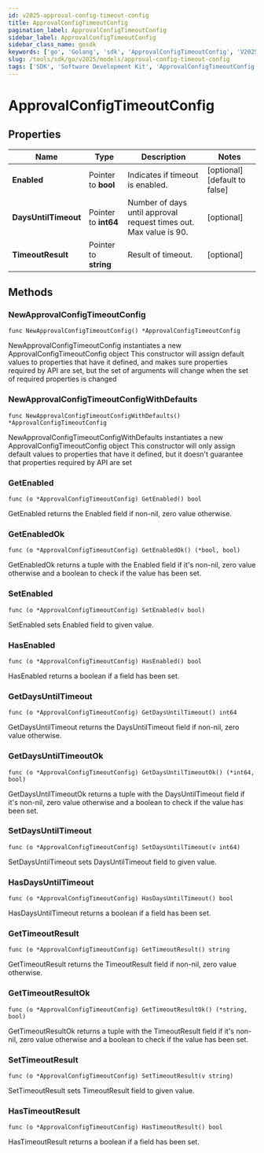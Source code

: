 ```yaml
---
id: v2025-approval-config-timeout-config
title: ApprovalConfigTimeoutConfig
pagination_label: ApprovalConfigTimeoutConfig
sidebar_label: ApprovalConfigTimeoutConfig
sidebar_class_name: gosdk
keywords: ['go', 'Golang', 'sdk', 'ApprovalConfigTimeoutConfig', 'V2025ApprovalConfigTimeoutConfig'] 
slug: /tools/sdk/go/v2025/models/approval-config-timeout-config
tags: ['SDK', 'Software Development Kit', 'ApprovalConfigTimeoutConfig', 'V2025ApprovalConfigTimeoutConfig']
---
```


# ApprovalConfigTimeoutConfig

## Properties

Name | Type | Description | Notes
------------ | ------------- | ------------- | -------------
**Enabled** | Pointer to **bool** | Indicates if timeout is enabled. | [optional] [default to false]
**DaysUntilTimeout** | Pointer to **int64** | Number of days until approval request times out. Max value is 90. | [optional] 
**TimeoutResult** | Pointer to **string** | Result of timeout. | [optional] 

## Methods

### NewApprovalConfigTimeoutConfig

`func NewApprovalConfigTimeoutConfig() *ApprovalConfigTimeoutConfig`

NewApprovalConfigTimeoutConfig instantiates a new ApprovalConfigTimeoutConfig object
This constructor will assign default values to properties that have it defined,
and makes sure properties required by API are set, but the set of arguments
will change when the set of required properties is changed

### NewApprovalConfigTimeoutConfigWithDefaults

`func NewApprovalConfigTimeoutConfigWithDefaults() *ApprovalConfigTimeoutConfig`

NewApprovalConfigTimeoutConfigWithDefaults instantiates a new ApprovalConfigTimeoutConfig object
This constructor will only assign default values to properties that have it defined,
but it doesn't guarantee that properties required by API are set

### GetEnabled

`func (o *ApprovalConfigTimeoutConfig) GetEnabled() bool`

GetEnabled returns the Enabled field if non-nil, zero value otherwise.

### GetEnabledOk

`func (o *ApprovalConfigTimeoutConfig) GetEnabledOk() (*bool, bool)`

GetEnabledOk returns a tuple with the Enabled field if it's non-nil, zero value otherwise
and a boolean to check if the value has been set.

### SetEnabled

`func (o *ApprovalConfigTimeoutConfig) SetEnabled(v bool)`

SetEnabled sets Enabled field to given value.

### HasEnabled

`func (o *ApprovalConfigTimeoutConfig) HasEnabled() bool`

HasEnabled returns a boolean if a field has been set.

### GetDaysUntilTimeout

`func (o *ApprovalConfigTimeoutConfig) GetDaysUntilTimeout() int64`

GetDaysUntilTimeout returns the DaysUntilTimeout field if non-nil, zero value otherwise.

### GetDaysUntilTimeoutOk

`func (o *ApprovalConfigTimeoutConfig) GetDaysUntilTimeoutOk() (*int64, bool)`

GetDaysUntilTimeoutOk returns a tuple with the DaysUntilTimeout field if it's non-nil, zero value otherwise
and a boolean to check if the value has been set.

### SetDaysUntilTimeout

`func (o *ApprovalConfigTimeoutConfig) SetDaysUntilTimeout(v int64)`

SetDaysUntilTimeout sets DaysUntilTimeout field to given value.

### HasDaysUntilTimeout

`func (o *ApprovalConfigTimeoutConfig) HasDaysUntilTimeout() bool`

HasDaysUntilTimeout returns a boolean if a field has been set.

### GetTimeoutResult

`func (o *ApprovalConfigTimeoutConfig) GetTimeoutResult() string`

GetTimeoutResult returns the TimeoutResult field if non-nil, zero value otherwise.

### GetTimeoutResultOk

`func (o *ApprovalConfigTimeoutConfig) GetTimeoutResultOk() (*string, bool)`

GetTimeoutResultOk returns a tuple with the TimeoutResult field if it's non-nil, zero value otherwise
and a boolean to check if the value has been set.

### SetTimeoutResult

`func (o *ApprovalConfigTimeoutConfig) SetTimeoutResult(v string)`

SetTimeoutResult sets TimeoutResult field to given value.

### HasTimeoutResult

`func (o *ApprovalConfigTimeoutConfig) HasTimeoutResult() bool`

HasTimeoutResult returns a boolean if a field has been set.


